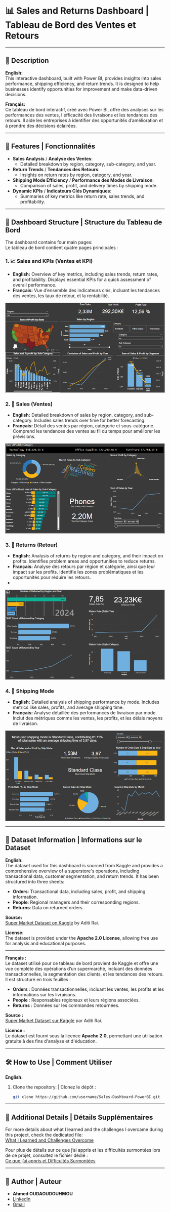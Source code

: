 # 📊 Sales and Returns Dashboard | Tableau de Bord des Ventes et Retours

---

## 📝 Description
**English:**  
This interactive dashboard, built with Power BI, provides insights into sales performance, shipping efficiency, and return trends. It is designed to help businesses identify opportunities for improvement and make data-driven decisions.

**Français:**  
Ce tableau de bord interactif, créé avec Power BI, offre des analyses sur les performances des ventes, l'efficacité des livraisons et les tendances des retours. Il aide les entreprises à identifier des opportunités d’amélioration et à prendre des décisions éclairées.

---

## 🚀 Features | Fonctionnalités
- **Sales Analysis** / **Analyse des Ventes**:
  - Detailed breakdown by region, category, sub-category, and year.
- **Return Trends** / **Tendances des Retours**:
  - Insights on return rates by region, category, and year.
- **Shipping Mode Efficiency** / **Performance des Modes de Livraison**:
  - Comparison of sales, profit, and delivery times by shipping mode.
- **Dynamic KPIs** / **Indicateurs Clés Dynamiques**:
  - Summaries of key metrics like return rate, sales trends, and profitability.

---

## 📑 Dashboard Structure | Structure du Tableau de Bord
The dashboard contains four main pages:  
Le tableau de bord contient quatre pages principales :

### 1. 📈 Sales and KPIs (Ventes et KPI)
- **English:** Overview of key metrics, including sales trends, return rates, and profitability. Displays essential KPIs for a quick assessment of overall performance.
- **Français:** Vue d’ensemble des indicateurs clés, incluant les tendances des ventes, les taux de retour, et la rentabilité.

![Sales and KPIs](images/Sales_&_KPI.PNG)

### 2. 💸 Sales (Ventes)
- **English:** Detailed breakdown of sales by region, category, and sub-category. Includes sales trends over time for better forecasting.
- **Français:** Détail des ventes par région, catégorie et sous-catégorie. Comprend les tendances des ventes au fil du temps pour améliorer les prévisions.

  
![Sales](images/Sales.PNG)

### 3. 🔄 Returns (Retour)
- **English:** Analysis of returns by region and category, and their impact on profits. Identifies problem areas and opportunities to reduce returns.
- **Français:** Analyse des retours par région et catégorie, ainsi que leur impact sur les profits. Identifie les zones problématiques et les opportunités pour réduire les retours.
- 
![Returns](images/Returns.PNG)

### 4. 🚚 Shipping Mode
- **English:** Detailed analysis of shipping performance by mode. Includes metrics like sales, profits, and average shipping time.
- **Français:** Analyse détaillée des performances de livraison par mode. Inclut des métriques comme les ventes, les profits, et les délais moyens de livraison.

![Shipping Mode](images/Shipping.PNG)

---

## 📂 Dataset Information | Informations sur le Dataset

**English:**  
The dataset used for this dashboard is sourced from Kaggle and provides a comprehensive overview of a superstore's operations, including transactional data, customer segmentation, and return trends. It has been structured into three sheets:
- **Orders**: Transactional data, including sales, profit, and shipping information.
- **People**: Regional managers and their corresponding regions.
- **Returns**: Data on returned orders.

**Source:**  
[Super Market Dataset on Kaggle](https://www.kaggle.com/datasets/aditirai2607/super-market-dataset) by Aditi Rai.  

**License:**  
The dataset is provided under the **Apache 2.0 License**, allowing free use for analysis and educational purposes.

---

**Français :**  
Le dataset utilisé pour ce tableau de bord provient de Kaggle et offre une vue complète des opérations d’un supermarché, incluant des données transactionnelles, la segmentation des clients, et les tendances des retours. Il est structuré en trois feuilles :
- **Orders** : Données transactionnelles, incluant les ventes, les profits et les informations sur les livraisons.
- **People** : Responsables régionaux et leurs régions associées.
- **Returns** : Données sur les commandes retournées.

**Source :**  
[Super Market Dataset sur Kaggle](https://www.kaggle.com/datasets/aditirai2607/super-market-dataset) par Aditi Rai.  

**Licence :**  
Le dataset est fourni sous la licence **Apache 2.0**, permettant une utilisation gratuite à des fins d'analyse et d'éducation.

---

## 🛠️ How to Use | Comment Utiliser
**English:**  
1. Clone the repository: | Clonez le dépôt :
   ```bash
   git clone https://github.com/username/Sales-Dashboard-PowerBI.git

---


## 🔗 Additional Details | Détails Supplémentaires

For more details about what I learned and the challenges I overcame during this project, check the dedicated file:  
[What I Learned and Challenges Overcome](Challenges-and-Learnings.md)

Pour plus de détails sur ce que j’ai appris et les difficultés surmontées lors de ce projet, consultez le fichier dédié :  
[Ce que j’ai appris et Difficultés Surmontées](Challenges-and-Learnings.md)

---
## 👤 Author | Auteur
- **Ahmed OUDAOUDOUHMOU**
- [LinkedIn](https://www.linkedin.com/in/ahmed-oudaoudouhmou)
- [Gmail](mailto::oudaou.ahm@gmail.com)
